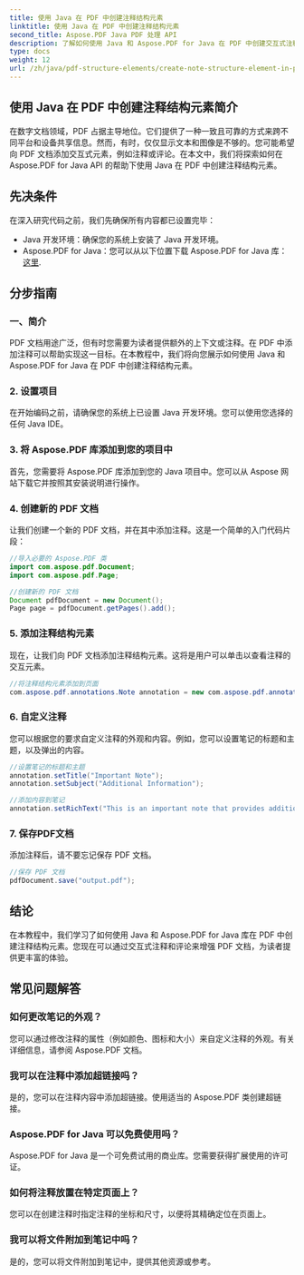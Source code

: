 ```yaml
---
title: 使用 Java 在 PDF 中创建注释结构元素
linktitle: 使用 Java 在 PDF 中创建注释结构元素
second_title: Aspose.PDF Java PDF 处理 API
description: 了解如何使用 Java 和 Aspose.PDF for Java 在 PDF 中创建交互式注释结构元素。使用信息丰富的注释增强您的文档。
type: docs
weight: 12
url: /zh/java/pdf-structure-elements/create-note-structure-element-in-pdf-using-java/
---
```


## 使用 Java 在 PDF 中创建注释结构元素简介

在数字文档领域，PDF 占据主导地位。它们提供了一种一致且可靠的方式来跨不同平台和设备共享信息。然而，有时，仅仅显示文本和图像是不够的。您可能希望向 PDF 文档添加交互式元素，例如注释或评论。在本文中，我们将探索如何在 Aspose.PDF for Java API 的帮助下使用 Java 在 PDF 中创建注释结构元素。

## 先决条件

在深入研究代码之前，我们先确保所有内容都已设置完毕：

- Java 开发环境：确保您的系统上安装了 Java 开发环境。
-  Aspose.PDF for Java：您可以从以下位置下载 Aspose.PDF for Java 库：[这里](https://releases.aspose.com/pdf/java/).

## 分步指南

### 一、简介

PDF 文档用途广泛，但有时您需要为读者提供额外的上下文或注释。在 PDF 中添加注释可以帮助实现这一目标。在本教程中，我们将向您展示如何使用 Java 和 Aspose.PDF for Java 在 PDF 中创建注释结构元素。

### 2. 设置项目

在开始编码之前，请确保您的系统上已设置 Java 开发环境。您可以使用您选择的任何 Java IDE。

### 3. 将 Aspose.PDF 库添加到您的项目中

首先，您需要将 Aspose.PDF 库添加到您的 Java 项目中。您可以从 Aspose 网站下载它并按照其安装说明进行操作。

### 4. 创建新的 PDF 文档

让我们创建一个新的 PDF 文档，并在其中添加注释。这是一个简单的入门代码片段：

```java
//导入必要的 Aspose.PDF 类
import com.aspose.pdf.Document;
import com.aspose.pdf.Page;

//创建新的 PDF 文档
Document pdfDocument = new Document();
Page page = pdfDocument.getPages().add();
```

### 5. 添加注释结构元素

现在，让我们向 PDF 文档添加注释结构元素。这将是用户可以单击以查看注释的交互元素。

```java
//将注释结构元素添加到页面
com.aspose.pdf.annotations.Note annotation = new com.aspose.pdf.annotations.Note(page, new com.aspose.pdf.Rectangle(100, 100, 200, 200));
```

### 6. 自定义注释

您可以根据您的要求自定义注释的外观和内容。例如，您可以设置笔记的标题和主题，以及弹出的内容。

```java
//设置笔记的标题和主题
annotation.setTitle("Important Note");
annotation.setSubject("Additional Information");

//添加内容到笔记
annotation.setRichText("This is an important note that provides additional information.");
```

### 7. 保存PDF文档

添加注释后，请不要忘记保存 PDF 文档。

```java
//保存 PDF 文档
pdfDocument.save("output.pdf");
```

## 结论

在本教程中，我们学习了如何使用 Java 和 Aspose.PDF for Java 库在 PDF 中创建注释结构元素。您现在可以通过交互式注释和评论来增强 PDF 文档，为读者提供更丰富的体验。

## 常见问题解答

### 如何更改笔记的外观？

您可以通过修改注释的属性（例如颜色、图标和大小）来自定义注释的外观。有关详细信息，请参阅 Aspose.PDF 文档。

### 我可以在注释中添加超链接吗？

是的，您可以在注释内容中添加超链接。使用适当的 Aspose.PDF 类创建超链接。

### Aspose.PDF for Java 可以免费使用吗？

Aspose.PDF for Java 是一个可免费试用的商业库。您需要获得扩展使用的许可证。

### 如何将注释放置在特定页面上？

您可以在创建注释时指定注释的坐标和尺寸，以便将其精确定位在页面上。

### 我可以将文件附加到笔记中吗？

是的，您可以将文件附加到笔记中，提供其他资源或参考。
